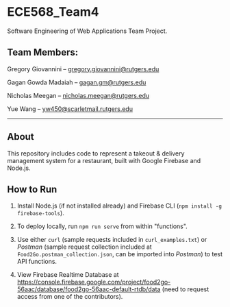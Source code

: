 # ECE568_Team4
Software Engineering of Web Applications Team Project.

## Team Members:

Gregory Giovannini – <gregory.giovannini@rutgers.edu>

Gagan Gowda Madaiah – <gagan.gm@rutgers.edu>

Nicholas Meegan – <nicholas.meegan@rutgers.edu>

Yue Wang – <yw450@scarletmail.rutgers.edu>

---

## About
This repository includes code to represent a takeout & delivery management system for a restaurant, built with Google Firebase and Node.js.

## How to Run
1. Install Node.js (if not installed already) and Firebase CLI (`npm install -g firebase-tools`).

2. To deploy locally, run `npm run serve` from within "functions".

3. Use either `curl` (sample requests included in `curl_examples.txt`) or *Postman* (sample request collection included at `Food2Go.postman_collection.json`, can be imported into *Postman*) to test API functions.

4. View Firebase Realtime Database at https://console.firebase.google.com/project/food2go-56aac/database/food2go-56aac-default-rtdb/data (need to request access from one of the contributors).

